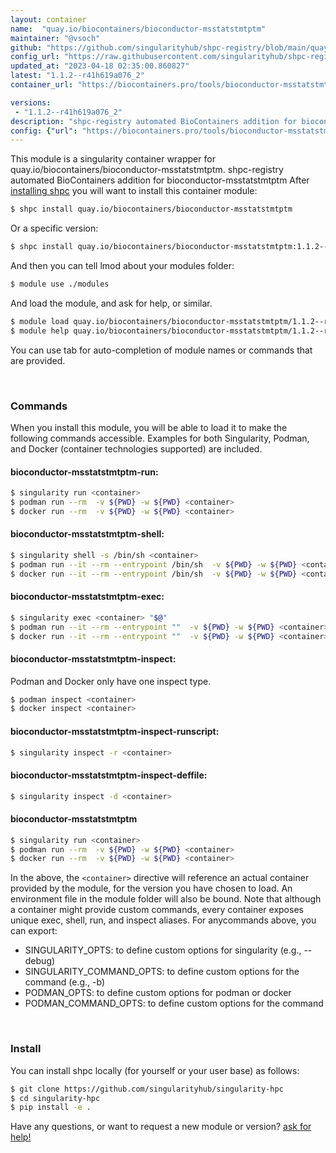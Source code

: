 ```yaml
---
layout: container
name:  "quay.io/biocontainers/bioconductor-msstatstmtptm"
maintainer: "@vsoch"
github: "https://github.com/singularityhub/shpc-registry/blob/main/quay.io/biocontainers/bioconductor-msstatstmtptm/container.yaml"
config_url: "https://raw.githubusercontent.com/singularityhub/shpc-registry/main/quay.io/biocontainers/bioconductor-msstatstmtptm/container.yaml"
updated_at: "2023-04-18 02:35:00.860827"
latest: "1.1.2--r41h619a076_2"
container_url: "https://biocontainers.pro/tools/bioconductor-msstatstmtptm"

versions:
 - "1.1.2--r41h619a076_2"
description: "shpc-registry automated BioContainers addition for bioconductor-msstatstmtptm"
config: {"url": "https://biocontainers.pro/tools/bioconductor-msstatstmtptm", "maintainer": "@vsoch", "description": "shpc-registry automated BioContainers addition for bioconductor-msstatstmtptm", "latest": {"1.1.2--r41h619a076_2": "sha256:8e8a7dd36e4c5bbeecfaaf5af1ceae9a1ed259569f4f7f8d7ad71724710687a7"}, "tags": {"1.1.2--r41h619a076_2": "sha256:8e8a7dd36e4c5bbeecfaaf5af1ceae9a1ed259569f4f7f8d7ad71724710687a7"}, "docker": "quay.io/biocontainers/bioconductor-msstatstmtptm"}
---
```


This module is a singularity container wrapper for quay.io/biocontainers/bioconductor-msstatstmtptm.
shpc-registry automated BioContainers addition for bioconductor-msstatstmtptm
After [installing shpc](#install) you will want to install this container module:


```bash
$ shpc install quay.io/biocontainers/bioconductor-msstatstmtptm
```

Or a specific version:

```bash
$ shpc install quay.io/biocontainers/bioconductor-msstatstmtptm:1.1.2--r41h619a076_2
```

And then you can tell lmod about your modules folder:

```bash
$ module use ./modules
```

And load the module, and ask for help, or similar.

```bash
$ module load quay.io/biocontainers/bioconductor-msstatstmtptm/1.1.2--r41h619a076_2
$ module help quay.io/biocontainers/bioconductor-msstatstmtptm/1.1.2--r41h619a076_2
```

You can use tab for auto-completion of module names or commands that are provided.

<br>

### Commands

When you install this module, you will be able to load it to make the following commands accessible.
Examples for both Singularity, Podman, and Docker (container technologies supported) are included.

#### bioconductor-msstatstmtptm-run:

```bash
$ singularity run <container>
$ podman run --rm  -v ${PWD} -w ${PWD} <container>
$ docker run --rm  -v ${PWD} -w ${PWD} <container>
```

#### bioconductor-msstatstmtptm-shell:

```bash
$ singularity shell -s /bin/sh <container>
$ podman run --it --rm --entrypoint /bin/sh  -v ${PWD} -w ${PWD} <container>
$ docker run --it --rm --entrypoint /bin/sh  -v ${PWD} -w ${PWD} <container>
```

#### bioconductor-msstatstmtptm-exec:

```bash
$ singularity exec <container> "$@"
$ podman run --it --rm --entrypoint ""  -v ${PWD} -w ${PWD} <container> "$@"
$ docker run --it --rm --entrypoint ""  -v ${PWD} -w ${PWD} <container> "$@"
```

#### bioconductor-msstatstmtptm-inspect:

Podman and Docker only have one inspect type.

```bash
$ podman inspect <container>
$ docker inspect <container>
```

#### bioconductor-msstatstmtptm-inspect-runscript:

```bash
$ singularity inspect -r <container>
```

#### bioconductor-msstatstmtptm-inspect-deffile:

```bash
$ singularity inspect -d <container>
```



#### bioconductor-msstatstmtptm

```bash
$ singularity run <container>
$ podman run --rm  -v ${PWD} -w ${PWD} <container>
$ docker run --rm  -v ${PWD} -w ${PWD} <container>
```


In the above, the `<container>` directive will reference an actual container provided
by the module, for the version you have chosen to load. An environment file in the
module folder will also be bound. Note that although a container
might provide custom commands, every container exposes unique exec, shell, run, and
inspect aliases. For anycommands above, you can export:

 - SINGULARITY_OPTS: to define custom options for singularity (e.g., --debug)
 - SINGULARITY_COMMAND_OPTS: to define custom options for the command (e.g., -b)
 - PODMAN_OPTS: to define custom options for podman or docker
 - PODMAN_COMMAND_OPTS: to define custom options for the command

<br>

### Install

You can install shpc locally (for yourself or your user base) as follows:

```bash
$ git clone https://github.com/singularityhub/singularity-hpc
$ cd singularity-hpc
$ pip install -e .
```

Have any questions, or want to request a new module or version? [ask for help!](https://github.com/singularityhub/singularity-hpc/issues)